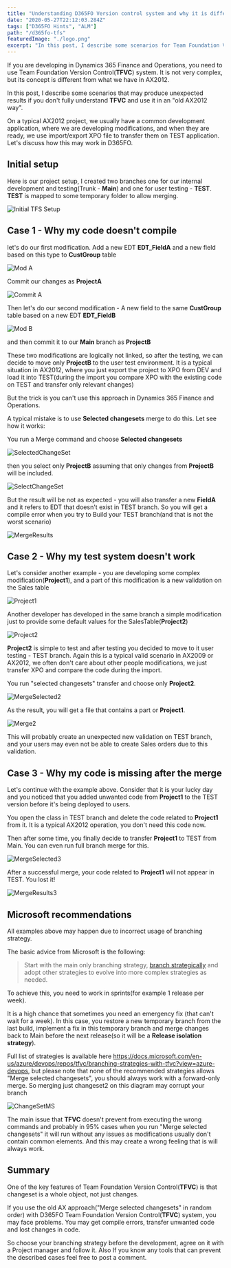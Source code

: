 ```yaml
---
title: "Understanding D365FO Version control system and why it is different from AX2012"
date: "2020-05-27T22:12:03.284Z"
tags: ["D365FO Hints", "ALM"]
path: "/d365fo-tfs"
featuredImage: "./logo.png"
excerpt: "In this post, I describe some scenarios for Team Foundation Version Control usage in Dynamics 365 Finance and Operations and how it is different from AX2012."
---
```


If you are developing in Dynamics 365 Finance and Operations, you need to use Team Foundation Version Control(**TFVC**) system. It is not very complex, but its concept is different from what we have in AX2012.

In this post, I describe some scenarios that may produce unexpected results if you don't fully understand **TFVC** and use it in an "old AX2012 way".

On a typical AX2012 project, we usually have a common development application, where we are developing modifications, and when they are ready, we use import/export XPO file to transfer them on TEST application. Let's discuss how this may work in D365FO.  

## Initial setup

Here is our project setup, I created two branches one for our internal development and testing(Trunk - **Main**) and one for user testing - **TEST**. **TEST** is mapped to some temporary folder to allow merging.

![ Initial TFS Setup](InitialTFSSetup.png)

## Case 1 - Why my code doesn't compile

let's do our first modification. Add a new EDT **EDT_FieldA** and a new field based on this type to **CustGroup** table

![ Mod A](ModA.png)

Commit our changes as **ProjectA**

![ Commit A](CommitA.png)

Then let's do our second modification - A new field to the same **CustGroup** table based on a new EDT **EDT_FieldB**

![Mod B](ModB.png)

and then commit it to our **Main** branch as **ProjectB**

These two modifications are logically not linked, so after the testing, we can decide to move only **ProjectB** to the user test environment. It is a typical situation in AX2012, where you just export the project to XPO from DEV and load it into TEST(during the import you compare XPO with the existing code on TEST and transfer only relevant changes)

But the trick is you can't use this approach in Dynamics 365 Finance and Operations.

A typical mistake is to use **Selected changesets** merge to do this. Let see how it works:

You run a Merge command and choose **Selected changesets**

![SelectedChangeSet](SelectedChangeSet.png)

then you select only **ProjectB** assuming that only changes from **ProjectB** will be included.

![SelectChangeSet](SelectChangeSet.png)

But the result will be not as expected - you will also transfer a new **FieldA** and it refers to EDT that doesn't exist in TEST branch. So you will get a compile error when you try to Build your TEST branch(and that is not the worst scenario)  

![MergeResults](MergeResults.png)

## Case 2 - Why my test system doesn't work

Let's consider another example - you are developing some complex modification(**Project1**), and a part of this modification is a new validation on the Sales table

![Project1](Project1.png)

Another developer has developed in the same branch a simple modification just to provide some default values for the SalesTable(**Project2**)

![Project2](Project2.png)

**Project2** is simple to test and after testing you decided to move to it user testing - TEST branch. Again this is a typical valid scenario in AX2009 or AX2012, we often don't care about other people modifications, we just transfer XPO and compare the code during the import.

You run "selected changesets" transfer and choose only **Project2**.

![MergeSelected2](MergeSelected2.png)

As the result, you will get a file that contains a part or **Project1**.

![Merge2](Merge2.png)

This will probably create an unexpected new validation on TEST branch, and your users may even not be able to create Sales orders due to this validation.

## Case 3 - Why my code is missing after the merge

Let's continue with the example above. Consider that it is your lucky day and you noticed that you added unwanted code from **Project1** to the TEST version before it's being deployed to users.

You open the class in TEST branch and delete the code related to **Project1** from it. It is a typical AX2012 operation, you don't need this code now. 

Then after some time, you finally decide to transfer **Project1** to TEST from Main. You can even run full branch merge for this. 

![MergeSelected3](MergeSelected3.png)

After a successful merge, your code related to **Project1** will not appear in TEST. You lost it!  

![MergeResults3](MergeResults3.png)

## Microsoft recommendations

All examples above may happen due to incorrect usage of branching strategy.

The basic advice from Microsoft is the following:

> Start with the main only branching strategy, [branch strategically](https://docs.microsoft.com/en-us/azure/devops/repos/tfvc/branch-strategically?view=azure-devops) and adopt other strategies to evolve into more complex strategies as needed.

To achieve this, you need to work in sprints(for example 1 release per week).

It is a high chance that sometimes you need an emergency fix (that can't wait for a week). In this case, you restore a new temporary branch from the last build, implement a fix in this temporary branch and merge changes back to Main before the next release(so it will be a **Release isolation strategy**).

Full list of strategies is available here https://docs.microsoft.com/en-us/azure/devops/repos/tfvc/branching-strategies-with-tfvc?view=azure-devops, but please note that none of the recommended strategies allows "Merge selected changesets", you should always work with a forward-only merge. So merging just changeset2 on this diagram may corrupt your branch

![ChangeSetMS](ChangeSetMS.png)

The main issue that **TFVC** doesn't prevent from executing the wrong commands and probably in 95% cases when you run "Merge selected changesets" it will run without any issues as modifications usually don't contain common elements. And this may create a wrong feeling that is will always work.

## Summary

One of the key features of Team Foundation Version Control(**TFVC**) is that changeset is a whole object, not just changes.

If you use the old AX approach("Merge selected changesets" in random order) with D365FO Team Foundation Version Control(**TFVC**) system, you may face problems. You may get compile errors, transfer unwanted code and lost changes in code.

So choose your branching strategy before the development, agree on it with a Project manager and follow it. Also If you know any tools that can prevent the described cases feel free to post a comment.

